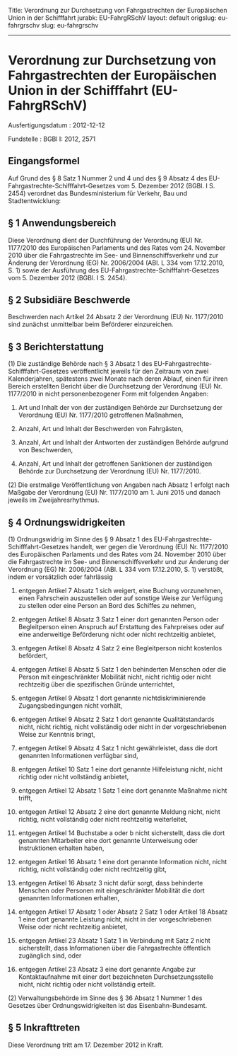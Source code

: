 Title: Verordnung zur Durchsetzung von Fahrgastrechten der Europäischen Union in der
  Schifffahrt
jurabk: EU-FahrgRSchV
layout: default
origslug: eu-fahrgrschv
slug: eu-fahrgrschv

---

# Verordnung zur Durchsetzung von Fahrgastrechten der Europäischen Union in der Schifffahrt (EU-FahrgRSchV)

Ausfertigungsdatum
:   2012-12-12

Fundstelle
:   BGBl I: 2012, 2571


## Eingangsformel

Auf Grund des § 8 Satz 1 Nummer 2 und 4 und des § 9 Absatz 4 des EU-
Fahrgastrechte-Schifffahrt-Gesetzes vom 5. Dezember 2012 (BGBl. I S.
2454) verordnet das Bundesministerium für Verkehr, Bau und
Stadtentwicklung:


## § 1 Anwendungsbereich

Diese Verordnung dient der Durchführung der Verordnung (EU) Nr.
1177/2010 des Europäischen Parlaments und des Rates vom 24. November
2010 über die Fahrgastrechte im See- und Binnenschiffsverkehr und zur
Änderung der Verordnung (EG) Nr. 2006/2004 (ABl. L 334 vom 17.12.2010,
S. 1) sowie der Ausführung des EU-Fahrgastrechte-Schifffahrt-Gesetzes
vom 5. Dezember 2012 (BGBl. I S. 2454).


## § 2 Subsidiäre Beschwerde

Beschwerden nach Artikel 24 Absatz 2 der Verordnung (EU) Nr. 1177/2010
sind zunächst unmittelbar beim Beförderer einzureichen.


## § 3 Berichterstattung

(1) Die zuständige Behörde nach § 3 Absatz 1 des EU-Fahrgastrechte-
Schifffahrt-Gesetzes veröffentlicht jeweils für den Zeitraum von zwei
Kalenderjahren, spätestens zwei Monate nach deren Ablauf, einen für
ihren Bereich erstellten Bericht über die Durchsetzung der Verordnung
(EU) Nr. 1177/2010 in nicht personenbezogener Form mit folgenden
Angaben:

1.  Art und Inhalt der von der zuständigen Behörde zur Durchsetzung der
    Verordnung (EU) Nr. 1177/2010 getroffenen Maßnahmen,


2.  Anzahl, Art und Inhalt der Beschwerden von Fahrgästen,


3.  Anzahl, Art und Inhalt der Antworten der zuständigen Behörde aufgrund
    von Beschwerden,


4.  Anzahl, Art und Inhalt der getroffenen Sanktionen der zuständigen
    Behörde zur Durchsetzung der Verordnung (EU) Nr. 1177/2010.




(2) Die erstmalige Veröffentlichung von Angaben nach Absatz 1 erfolgt
nach Maßgabe der Verordnung (EU) Nr. 1177/2010 am 1. Juni 2015 und
danach jeweils im Zweijahresrhythmus.


## § 4 Ordnungswidrigkeiten

(1) Ordnungswidrig im Sinne des § 9 Absatz 1 des EU-Fahrgastrechte-
Schifffahrt-Gesetzes handelt, wer gegen die Verordnung (EU) Nr.
1177/2010 des Europäischen Parlaments und des Rates vom 24. November
2010 über die Fahrgastrechte im See- und Binnenschiffsverkehr und zur
Änderung der Verordnung (EG) Nr. 2006/2004 (ABl. L 334 vom 17.12.2010,
S. 1) verstößt, indem er vorsätzlich oder fahrlässig

1.  entgegen Artikel 7 Absatz 1 sich weigert, eine Buchung vorzunehmen,
    einen Fahrschein auszustellen oder auf sonstige Weise zur Verfügung zu
    stellen oder eine Person an Bord des Schiffes zu nehmen,


2.  entgegen Artikel 8 Absatz 3 Satz 1 einer dort genannten Person oder
    Begleitperson einen Anspruch auf Erstattung des Fahrpreises oder auf
    eine anderweitige Beförderung nicht oder nicht rechtzeitig anbietet,


3.  entgegen Artikel 8 Absatz 4 Satz 2 eine Begleitperson nicht kostenlos
    befördert,


4.  entgegen Artikel 8 Absatz 5 Satz 1 den behinderten Menschen oder die
    Person mit eingeschränkter Mobilität nicht, nicht richtig oder nicht
    rechtzeitig über die spezifischen Gründe unterrichtet,


5.  entgegen Artikel 9 Absatz 1 dort genannte nichtdiskriminierende
    Zugangsbedingungen nicht vorhält,


6.  entgegen Artikel 9 Absatz 2 Satz 1 dort genannte Qualitätstandards
    nicht, nicht richtig, nicht vollständig oder nicht in der
    vorgeschriebenen Weise zur Kenntnis bringt,


7.  entgegen Artikel 9 Absatz 4 Satz 1 nicht gewährleistet, dass die dort
    genannten Informationen verfügbar sind,


8.  entgegen Artikel 10 Satz 1 eine dort genannte Hilfeleistung nicht,
    nicht richtig oder nicht vollständig anbietet,


9.  entgegen Artikel 12 Absatz 1 Satz 1 eine dort genannte Maßnahme nicht
    trifft,


10. entgegen Artikel 12 Absatz 2 eine dort genannte Meldung nicht, nicht
    richtig, nicht vollständig oder nicht rechtzeitig weiterleitet,


11. entgegen Artikel 14 Buchstabe a oder b nicht sicherstellt, dass die
    dort genannten Mitarbeiter eine dort genannte Unterweisung oder
    Instruktionen erhalten haben,


12. entgegen Artikel 16 Absatz 1 eine dort genannte Information nicht,
    nicht richtig, nicht vollständig oder nicht rechtzeitig gibt,


13. entgegen Artikel 16 Absatz 3 nicht dafür sorgt, dass behinderte
    Menschen oder Personen mit eingeschränkter Mobilität die dort
    genannten Informationen erhalten,


14. entgegen Artikel 17 Absatz 1 oder Absatz 2 Satz 1 oder Artikel 18
    Absatz 1 eine dort genannte Leistung nicht, nicht in der
    vorgeschriebenen Weise oder nicht rechtzeitig anbietet,


15. entgegen Artikel 23 Absatz 1 Satz 1 in Verbindung mit Satz 2 nicht
    sicherstellt, dass Informationen über die Fahrgastrechte öffentlich
    zugänglich sind, oder


16. entgegen Artikel 23 Absatz 3 eine dort genannte Angabe zur
    Kontaktaufnahme mit einer dort bezeichneten Durchsetzungsstelle nicht,
    nicht richtig oder nicht vollständig erteilt.




(2) Verwaltungsbehörde im Sinne des § 36 Absatz 1 Nummer 1 des
Gesetzes über Ordnungswidrigkeiten ist das Eisenbahn-Bundesamt.


## § 5 Inkrafttreten

Diese Verordnung tritt am 17. Dezember 2012 in Kraft.

